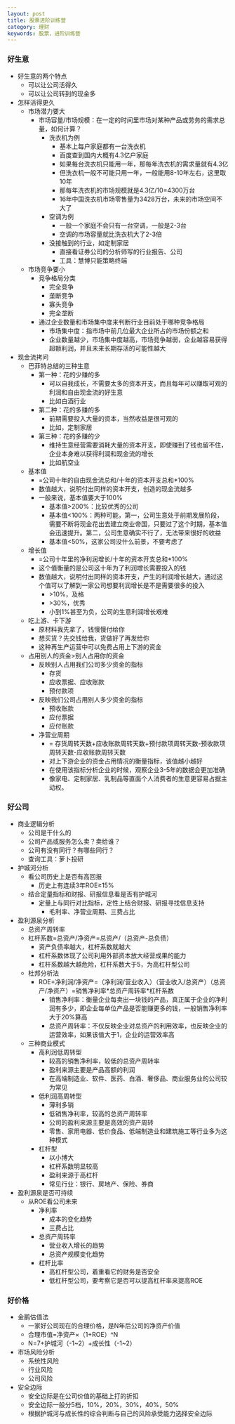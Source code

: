 ```yaml
---
layout: post
title: 股票进阶训练营
category: 理财
keywords: 股票，进阶训练营
---
```


### 好生意

- 好生意的两个特点
    - 可以让公司活得久
    - 可以让公司转到的现金多
- 怎样活得更久
    - 市场潜力要大
        - 市场容量/市场规模：在一定的时间里市场对某种产品或劳务的需求总量，如何计算？
            - 洗衣机为例
                - 基本上每户家庭都有一台洗衣机
                - 百度查到国内大概有4.3亿户家庭
                - 如果每台洗衣机只能用一年，那每年洗衣机的需求量就有4.3亿
                - 但洗衣机一般不可能只用一年，一般能用8-10年左右，这里取10年
                - 那每年洗衣机的市场规模就是4.3亿/10=4300万台
                - 16年中国洗衣机市场零售量为3428万台，未来的市场空间不大了
            - 空调为例
                - 一般一个家庭不会只有一台空调，一般是2-3台
                - 空调的市场容量就比洗衣机大了2-3倍
            - 没接触到的行业，如定制家居
                - 直接看证券公司的分析师写的行业报告、公司
                - 工具：慧博只能策略终端
    - 市场竞争要小
        - 竞争格局分类
            - 完全竞争
            - 垄断竞争
            - 寡头竞争
            - 完全垄断 
        - 通过企业数量和市场集中度来判断行业目前处于哪种竞争格局
            - 市场集中度：指市场中前几位最大企业所占的市场份额之和
            - 企业数量越少，市场集中度越高，市场竞争越弱，企业越容易获得超额利润，并且未来长期存活的可能性越大
- 现金流拷问
    - 巴菲特总结的三种生意
        - 第一种：花的少赚的多
            - 可以自我成长，不需要太多的资本开支，而且每年可以赚取可观的利润和自由现金流的好生意
            - 比如白酒行业
        - 第二种：花的多赚的多
            - 前期需要投入大量的资本，当然收益是很可观的
            - 比如，定制家居
        - 第三种：花的多赚的少
            - 维持生意经营需要消耗大量的资本开支，即使赚到了钱也留不住，企业本身难以获得利润和现金流的增长
            - 比如航空业
    - 基本值
        - =公司十年的自由现金流总和/十年的资本开支总和*100%
        - 数值越大，说明付出同样的资本开支，创造的现金流越多
        - 一般来说，基本值要大于100%
            - 基本值>200%：比较优秀的公司
            - 基本值<100%：两种可能，第一，公司生意处于前期发展阶段，需要不断将现金花出去建立商业帝国，只要过了这个时期，基本值会迅速提升。第二，公司生意确实不行了，无法带来很好的收益
            - 基本值<50%，这家公司没什么前景，不要考虑了
    - 增长值
        - =公司十年里的净利润增长/十年的资本开支总和*100%
        - 这个值衡量的是公司这十年为了利润增长需要投入的钱
        - 数值越大，说明付出同样的资本开支，产生的利润增长越大，通过这个值可以了解到一家公司想要利润增长是不是需要很多的投入
            - \>10%，及格
            - \>30%，优秀
            - 小到1%甚至为负，公司的生意利润增长艰难
    - 吃上游、卡下游
        - 原材料我先拿了，钱慢慢付给你
        - 想买货？先交钱给我，货做好了再发给你
        - 这种再生产运营中可以免费占用上下游的资金
    - 占用别人的资金>别人占用你的资金
        - 反映别人占用我们公司多少资金的指标
            - 存货
            - 应收票据、应收账款
            - 预付款项
        - 反映我们公司占用别人多少资金的指标
            - 预收账款
            - 应付票据
            - 应付账款
        - 净营业周期
            - = 存货周转天数+应收账款周转天数+预付款项周转天数-预收款项周转天数-应收账款周转天数
            - 对上下游企业的资金占用情况的衡量指标，该值越小越好
            - 在使用该指标分析企业的时候，观察企业3-5年的数据会更加准确
            - 像家电、定制家居、乳制品等直面个人消费者的生意更容易占据主动权。

### 好公司

- 商业逻辑分析
    - 公司是干什么的
    - 公司产品或服务怎么卖？卖给谁？
    - 公司有没有同行？有哪些同行？
    - 查询工具：萝卜投研
- 护城河分析
    - 看公司历史上是否有高回报
        - 历史上有连续3年ROE≥15%
    - 结合定量指标和财报、研报信息看是否有护城河
        - 定量上与同行对比指标，定性上结合财报、研报寻找信息支持
            - 毛利率、净营业周期、三费占比
- 盈利源泉分析
    - 总资产周转率
    - 杠杆系数=总资产/净资产=总资产/（总资产-总负债）
        - 资产负债率越大，杠杆系数就越大
        - 杠杆系数体现了公司利用外部资本放大经营成果的能力
        - 杠杆系数越大越危险，杠杆系数大于5，为高杠杆型公司
    - 杜邦分析法
        - ROE=净利润/净资产=（净利润/营业收入）（营业收入/总资产）（总资产/净资产）=销售净利率\*总资产周转率\*杠杆系数
            - 销售净利率：衡量企业每卖出一块钱的产品，真正属于企业的净利润有多少，即企业每单位产品是否能赚更多的钱，一般销售净利率大于20%算高
            - 总资产周转率：不仅反映企业对总资产的利用效率，也反映企业的运营效率，如果该值大于1，企业的运营效率高
    - 三种商业模式
        - 高利润低周转型
            - 较高的销售净利率，较低的总资产周转率
            - 盈利来源主要是产品高额的利润
            - 在高端制造业、软件、医药、白酒、奢侈品、商业服务业的公司较为常见
        - 低利润高周转型
            - 薄利多销
            - 低销售净利率，较高的总资产周转率
            - 公司的盈利来源主要是高效的资产周转
            - 零售、家用电器、低价食品、低端制造业和建筑施工等行业多为这种模式
        - 杠杆型
            - 以小博大
            - 杠杆系数明显较高
            - 盈利来源于高杠杆
            - 常见行业：银行、房地产、保险、券商
- 盈利源泉是否可持续
    - 从ROE看公司未来
        - 净利率
            - 成本的变化趋势
            - 三费占比
        - 总资产周转率
            - 营业收入增长的趋势
            - 总资产规模变化趋势
        - 杠杆比率
            - 高杠杆型公司，着重看它的财务是否安全
            - 低杠杆型公司，要考察它是否可以提高杠杆率来提高ROE

### 好价格

- 金鹅估值法
    - 一家好公司现在的合理价格，是N年后公司的净资产价值
    - 合理市值=净资产×（1+ROE）^N
    - N=7+护城河（-1~2）+成长性（-1~2）
- 市场风险分析
    - 系统性风险
    - 行业风险
    - 公司风险
- 安全边际
    - 安全边际是在公司价值的基础上打的折扣
    - 安全边际一般分5档，10%，20%，30%，40%，50%
    - 根据护城河与成长性的综合判断与自己的风险承受能力选择安全边际
    

